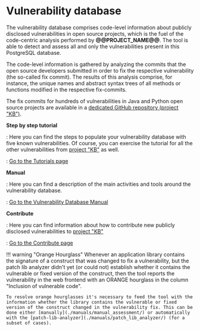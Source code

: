 # Vulnerability database

The vulnerability database comprises code-level information about publicly disclosed vulnerabilities in open source projects, which is the fuel of the code-centric analysis performed by **@@PROJECT_NAME@@**. The tool is able to detect and assess all and only the vulnerabilities present in this PostgreSQL database.

The code-level information is gathered by analyzing the commits that the open source developers submitted in order to fix the respective vulnerability (the so-called fix commit). The results of this analysis comprise, for instance, the unique names and abstract syntax trees of all methods or functions modified in the respective fix-commits.

The fix commits for hundreds of vulnerabilities in Java and Python open source projects are available in a [dedicated GitHub repository (project "KB")](https://github.com/SAP/project-kb).

__Step by step tutorial__

: Here you can find the steps to populate your vulnerability database with five known vulnerabilities. Of course, you can exercise the tutorial for all the other vulnerabilities from [project "KB"](https://github.com/SAP/project-kb) as well.

: [Go to the Tutorials page](./tutorials/vuln_db_tutorial/)

__Manual__

: Here you can find a description of the main activities and tools around the vulnerability database.

: [Go to the Vulnerability Database Manual](./manuals/)

__Contribute__

: Here you can find information about how to contribute new publicly disclosed vulnerabilities to [project "KB"](https://github.com/SAP/project-kb)

: [Go to the Contribute page](../contributor/#contribute-to-the-vulnerability-knowledge-base)

!!! warning "Orange Hourglass"
	Whenever an application library contains the signature of a construct that was changed to fix a vulnerability, but the patch lib analyzer didn't yet (or could not) establish whether it contains the vulnerable or fixed version of the construct, then the tool reports the vulnerability in the web frontend with an ORANGE hourglass in the column "Inclusion of vulnerable code".

	To resolve orange hourglasses it's necessary to feed the tool with the information whether the library contains the vulnerable or fixed version of the construct changed in the vulnerability fix. This can be done either [manually](./manuals/manual_assessment/) or automatically with the [patch-lib-analyzer](./manuals/patch_lib_analyzer/) (for a subset of cases).
